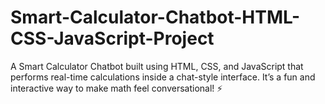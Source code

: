 # Smart-Calculator-Chatbot-HTML-CSS-JavaScript-Project
A Smart Calculator Chatbot built using HTML, CSS, and JavaScript that performs real-time calculations inside a chat-style interface.   It’s a fun and interactive way to make math feel conversational! ⚡
